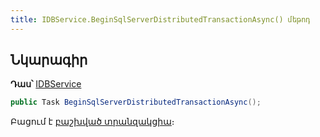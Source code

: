 ```yaml
---
title: IDBService.BeginSqlServerDistributedTransactionAsync() մեթոդ
---
```


## Նկարագիր

**Դաս՝** [IDBService](../IDBService.md)

```c#
public Task BeginSqlServerDistributedTransactionAsync();
```

Բացում է [բաշխված տրանզակցիա](https://learn.microsoft.com/en-us/sql/t-sql/language-elements/begin-distributed-transaction-transact-sql)։

